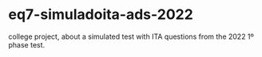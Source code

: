 # eq7-simuladoita-ads-2022
college project, about a simulated test with ITA questions from the 2022 1º phase test.
